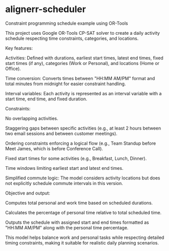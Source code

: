 # alignerr-scheduler
Constraint programming schedule example using OR-Tools

This project uses Google OR-Tools CP-SAT solver to create a daily activity schedule respecting time constraints, categories, and locations.

Key features:

Activities: Defined with durations, earliest start times, latest end times, fixed start times (if any), categories (Work or Personal), and locations (Home or Office).

Time conversion: Converts times between "HH:MM AM/PM" format and total minutes from midnight for easier constraint handling.

Interval variables: Each activity is represented as an interval variable with a start time, end time, and fixed duration.

Constraints:

No overlapping activities.

Staggering gaps between specific activities (e.g., at least 2 hours between two email sessions and between customer meetings).

Ordering constraints enforcing a logical flow (e.g., Team Standup before Meet James, which is before Conference Call).

Fixed start times for some activities (e.g., Breakfast, Lunch, Dinner).

Time windows limiting earliest start and latest end times.

Simplified commute logic: The model considers activity locations but does not explicitly schedule commute intervals in this version.

Objective and output:

Computes total personal and work time based on scheduled durations.

Calculates the percentage of personal time relative to total scheduled time.

Outputs the schedule with assigned start and end times formatted as "HH:MM AM/PM" along with the personal time percentage.

This model helps balance work and personal tasks while respecting detailed timing constraints, making it suitable for realistic daily planning scenarios.
